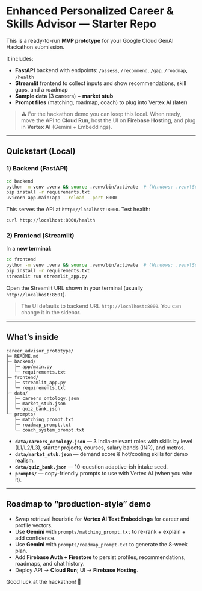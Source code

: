 # Enhanced Personalized Career & Skills Advisor — Starter Repo

This is a ready-to-run **MVP prototype** for your Google Cloud GenAI Hackathon submission.

It includes:
- **FastAPI** backend with endpoints: `/assess`, `/recommend`, `/gap`, `/roadmap`, `/health`
- **Streamlit** frontend to collect inputs and show recommendations, skill gaps, and a roadmap
- **Sample data** (3 careers) + **market stub**
- **Prompt files** (matching, roadmap, coach) to plug into Vertex AI (later)

> ⚠️ For the hackathon demo you can keep this local. When ready, move the API to **Cloud Run**, host the UI on **Firebase Hosting**, and plug in **Vertex AI** (Gemini + Embeddings).

---

## Quickstart (Local)

### 1) Backend (FastAPI)
```bash
cd backend
python -m venv .venv && source .venv/bin/activate  # (Windows: .venv\Scripts\activate)
pip install -r requirements.txt
uvicorn app.main:app --reload --port 8000
```
This serves the API at `http://localhost:8000`. Test health:
```
curl http://localhost:8000/health
```

### 2) Frontend (Streamlit)
In a **new terminal**:
```bash
cd frontend
python -m venv .venv && source .venv/bin/activate  # (Windows: .venv\Scripts\activate)
pip install -r requirements.txt
streamlit run streamlit_app.py
```
Open the Streamlit URL shown in your terminal (usually `http://localhost:8501`).

> The UI defaults to backend URL `http://localhost:8000`. You can change it in the sidebar.

---

## What’s inside

```
career_advisor_prototype/
├─ README.md
├─ backend/
│  ├─ app/main.py
│  └─ requirements.txt
├─ frontend/
│  ├─ streamlit_app.py
│  └─ requirements.txt
├─ data/
│  ├─ careers_ontology.json
│  ├─ market_stub.json
│  └─ quiz_bank.json
└─ prompts/
   ├─ matching_prompt.txt
   ├─ roadmap_prompt.txt
   └─ coach_system_prompt.txt
```

- **`data/careers_ontology.json`** — 3 India-relevant roles with skills by level (L1/L2/L3), starter projects, courses, salary bands (INR), and metros.
- **`data/market_stub.json`** — demand score & hot/cooling skills for demo realism.
- **`data/quiz_bank.json`** — 10-question adaptive-ish intake seed.
- **`prompts/`** — copy-friendly prompts to use with Vertex AI (when you wire it).

---

## Roadmap to “production-style” demo

- Swap retrieval heuristic for **Vertex AI Text Embeddings** for career and profile vectors.
- Use **Gemini** with `prompts/matching_prompt.txt` to re-rank + explain + add confidence.
- Use **Gemini** with `prompts/roadmap_prompt.txt` to generate the 8-week plan.
- Add **Firebase Auth + Firestore** to persist profiles, recommendations, roadmaps, and chat history.
- Deploy API → **Cloud Run**; UI → **Firebase Hosting**.

Good luck at the hackathon! 🚀
